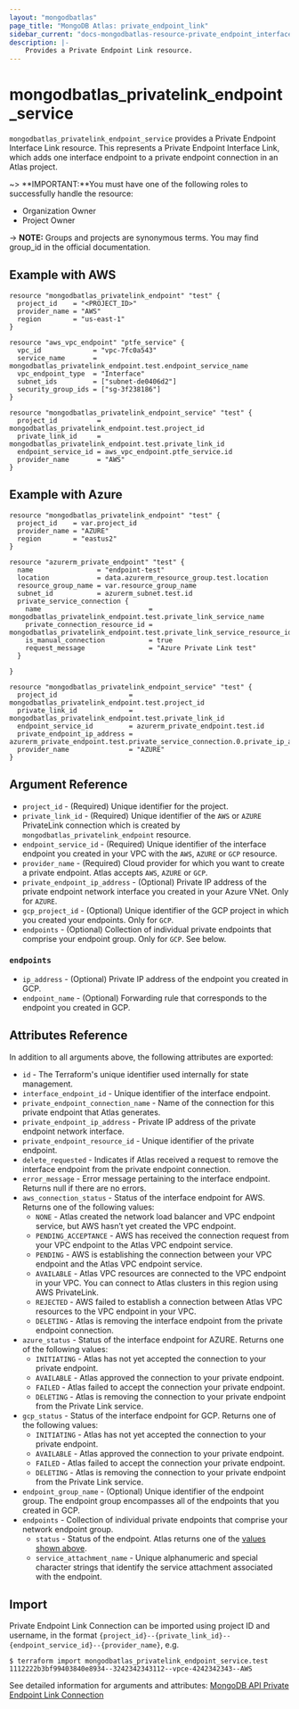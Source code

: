 ```yaml
---
layout: "mongodbatlas"
page_title: "MongoDB Atlas: private_endpoint_link"
sidebar_current: "docs-mongodbatlas-resource-private_endpoint_interface_link"
description: |-
    Provides a Private Endpoint Link resource.
---
```


# mongodbatlas_privatelink_endpoint_service

`mongodbatlas_privatelink_endpoint_service` provides a Private Endpoint Interface Link resource. This represents a Private Endpoint Interface Link, which adds one interface endpoint to a private endpoint connection in an Atlas project.

~> **IMPORTANT:**You must have one of the following roles to successfully handle the resource:
  * Organization Owner
  * Project Owner

-> **NOTE:** Groups and projects are synonymous terms. You may find group_id in the official documentation.


## Example with AWS

```hcl
resource "mongodbatlas_privatelink_endpoint" "test" {
  project_id    = "<PROJECT_ID>"
  provider_name = "AWS"
  region        = "us-east-1"
}

resource "aws_vpc_endpoint" "ptfe_service" {
  vpc_id             = "vpc-7fc0a543"
  service_name       = mongodbatlas_privatelink_endpoint.test.endpoint_service_name
  vpc_endpoint_type  = "Interface"
  subnet_ids         = ["subnet-de0406d2"]
  security_group_ids = ["sg-3f238186"]
}

resource "mongodbatlas_privatelink_endpoint_service" "test" {
  project_id          = mongodbatlas_privatelink_endpoint.test.project_id
  private_link_id     = mongodbatlas_privatelink_endpoint.test.private_link_id
  endpoint_service_id = aws_vpc_endpoint.ptfe_service.id
  provider_name       = "AWS"
}
```

## Example with Azure

```hcl
resource "mongodbatlas_privatelink_endpoint" "test" {
  project_id    = var.project_id
  provider_name = "AZURE"
  region        = "eastus2"
}

resource "azurerm_private_endpoint" "test" {
  name                = "endpoint-test"
  location            = data.azurerm_resource_group.test.location
  resource_group_name = var.resource_group_name
  subnet_id           = azurerm_subnet.test.id
  private_service_connection {
    name                           = mongodbatlas_privatelink_endpoint.test.private_link_service_name
    private_connection_resource_id = mongodbatlas_privatelink_endpoint.test.private_link_service_resource_id
    is_manual_connection           = true
    request_message                = "Azure Private Link test"
  }

}

resource "mongodbatlas_privatelink_endpoint_service" "test" {
  project_id                  = mongodbatlas_privatelink_endpoint.test.project_id
  private_link_id             = mongodbatlas_privatelink_endpoint.test.private_link_id
  endpoint_service_id         = azurerm_private_endpoint.test.id
  private_endpoint_ip_address = azurerm_private_endpoint.test.private_service_connection.0.private_ip_address
  provider_name               = "AZURE"
}
```

## Argument Reference

* `project_id` - (Required) Unique identifier for the project.
* `private_link_id` - (Required) Unique identifier of the `AWS` or `AZURE` PrivateLink connection which is created by `mongodbatlas_privatelink_endpoint` resource.
* `endpoint_service_id` - (Required) Unique identifier of the interface endpoint you created in your VPC with the `AWS`, `AZURE` or `GCP` resource.
* `provider_name` - (Required) Cloud provider for which you want to create a private endpoint. Atlas accepts `AWS`, `AZURE` or `GCP`.
* `private_endpoint_ip_address` - (Optional) Private IP address of the private endpoint network interface you created in your Azure VNet. Only for `AZURE`.
* `gcp_project_id` - (Optional) Unique identifier of the GCP project in which you created your endpoints. Only for `GCP`.
* `endpoints` - (Optional) Collection of individual private endpoints that comprise your endpoint group. Only for `GCP`. See below.

### `endpoints`
* `ip_address` - (Optional) Private IP address of the endpoint you created in GCP.
* `endpoint_name` - (Optional) Forwarding rule that corresponds to the endpoint you created in GCP.


## Attributes Reference

In addition to all arguments above, the following attributes are exported:

* `id` - The Terraform's unique identifier used internally for state management.
* `interface_endpoint_id` - Unique identifier of the interface endpoint.
* `private_endpoint_connection_name` - Name of the connection for this private endpoint that Atlas generates.
* `private_endpoint_ip_address` - Private IP address of the private endpoint network interface.
* `private_endpoint_resource_id` - Unique identifier of the private endpoint.
* `delete_requested` - Indicates if Atlas received a request to remove the interface endpoint from the private endpoint connection.
* `error_message` - Error message pertaining to the interface endpoint. Returns null if there are no errors.
* `aws_connection_status` - Status of the interface endpoint for AWS.
  Returns one of the following values:
    * `NONE` - Atlas created the network load balancer and VPC endpoint service, but AWS hasn’t yet created the VPC endpoint.
    * `PENDING_ACCEPTANCE` - AWS has received the connection request from your VPC endpoint to the Atlas VPC endpoint service.
    * `PENDING` - AWS is establishing the connection between your VPC endpoint and the Atlas VPC endpoint service.
    * `AVAILABLE` - Atlas VPC resources are connected to the VPC endpoint in your VPC. You can connect to Atlas clusters in this region using AWS PrivateLink.
    * `REJECTED` - AWS failed to establish a connection between Atlas VPC resources to the VPC endpoint in your VPC.
    * `DELETING` - Atlas is removing the interface endpoint from the private endpoint connection.
* `azure_status` - Status of the interface endpoint for AZURE.
  Returns one of the following values:
  * `INITIATING` - Atlas has not yet accepted the connection to your private endpoint.
  * `AVAILABLE` - Atlas approved the connection to your private endpoint.
  * `FAILED` - Atlas failed to accept the connection your private endpoint.
  * `DELETING` - Atlas is removing the connection to your private endpoint from the Private Link service.
* `gcp_status` - Status of the interface endpoint for GCP.
  Returns one of the following values:
  * `INITIATING` - Atlas has not yet accepted the connection to your private endpoint.
  * `AVAILABLE` - Atlas approved the connection to your private endpoint.
  * `FAILED` - Atlas failed to accept the connection your private endpoint.
  * `DELETING` - Atlas is removing the connection to your private endpoint from the Private Link service.
* `endpoint_group_name` - (Optional) Unique identifier of the endpoint group. The endpoint group encompasses all of the endpoints that you created in GCP.
* `endpoints` - Collection of individual private endpoints that comprise your network endpoint group.
  * `status` - Status of the endpoint. Atlas returns one of the [values shown above](https://docs.atlas.mongodb.com/reference/api/private-endpoints-endpoint-create-one/#std-label-ref-status-field).
  * `service_attachment_name` - Unique alphanumeric and special character strings that identify the service attachment associated with the endpoint.

## Import
Private Endpoint Link Connection can be imported using project ID and username, in the format `{project_id}--{private_link_id}--{endpoint_service_id}--{provider_name}`, e.g.

```
$ terraform import mongodbatlas_privatelink_endpoint_service.test 1112222b3bf99403840e8934--3242342343112--vpce-4242342343--AWS
```

See detailed information for arguments and attributes: [MongoDB API Private Endpoint Link Connection](https://docs.atlas.mongodb.com/reference/api/private-endpoints-endpoint-create-one/)
